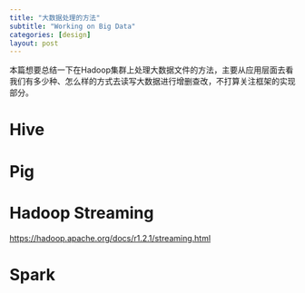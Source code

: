 ```yaml
---
title: "大数据处理的方法"
subtitle: "Working on Big Data"
categories: [design]
layout: post
---
```


本篇想要总结一下在Hadoop集群上处理大数据文件的方法，主要从应用层面去看我们有多少种、怎么样的方式去读写大数据进行增删查改，不打算关注框架的实现部分。


# Hive

# Pig



# Hadoop Streaming

https://hadoop.apache.org/docs/r1.2.1/streaming.html


# Spark
